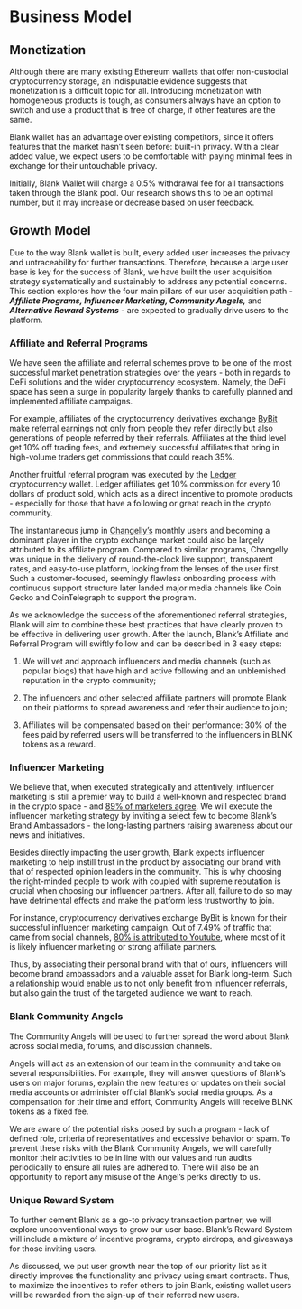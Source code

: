 # Business Model

## Monetization

Although there are many existing Ethereum wallets that offer non-custodial cryptocurrency storage, an indisputable evidence suggests that monetization is a difficult topic for all. Introducing monetization with homogeneous products is tough, as consumers always have an option to switch and use a product that is free of charge, if other features are the same.

Blank wallet has an advantage over existing competitors, since it offers features that the market hasn’t seen before: built-in privacy. With a clear added value, we expect users to be comfortable with paying minimal fees in exchange for their untouchable privacy.

Initially, Blank Wallet will charge a 0.5% withdrawal fee for all transactions taken through the Blank pool. Our research shows this to be an optimal number, but it may increase or decrease based on user feedback.

## Growth Model

Due to the way Blank wallet is built, every added user increases the privacy and untraceability for further transactions. Therefore, because a large user base is key for the success of Blank, we have built the user acquisition strategy systematically and sustainably to address any potential concerns. This section explores how the four main pillars of our user acquisition path - **_Affiliate Programs, Influencer Marketing, Community Angels,_** and **_Alternative Reward Systems_** -  are expected to gradually drive users to the platform.

### Affiliate and Referral Programs

We have seen the affiliate and referral schemes prove to be one of the most successful market penetration strategies over the years - both in regards to DeFi solutions and the wider cryptocurrency ecosystem. Namely, the DeFi space has seen a surge in popularity largely thanks to carefully planned and implemented affiliate campaigns. 

For example, affiliates of the cryptocurrency derivatives exchange [ByBit](https://medium.com/bybit-ambassadors/guide-about-how-to-use-and-join-the-referance-and-affiliate-program-582b0b88d388) make referral earnings not only from people they refer directly but also generations of people referred by their referrals. Affiliates at the third level get 10% off trading fees, and extremely successful affiliates that bring in high-volume traders get commissions that could reach 35%.

Another fruitful referral program was executed by the [Ledger](https://www.ledger.com/partners) cryptocurrency wallet. Ledger affiliates get 10% commission for every 10 dollars of product sold, which acts as a direct incentive to promote products - especially for those that have a following or great reach in the crypto community.

The instantaneous jump in [Changelly’s](https://changelly.com/blog/changelly-affiliate-program-link/) monthly users and becoming a dominant player in the crypto exchange market could also be largely attributed to its affiliate program. Compared to similar programs, Changelly was unique in the delivery of round-the-clock live support, transparent rates, and easy-to-use platform, looking from the lenses of the user first. Such a customer-focused, seemingly flawless onboarding process with continuous support structure later landed major media channels like Coin Gecko and CoinTelegraph to support the program.

As we acknowledge the success of the aforementioned referral strategies, Blank will aim to combine these best practices that have clearly proven to be effective in delivering user growth. After the launch, Blank’s Affiliate and Referral Program will swiftly follow and can be described in 3 easy steps:

1.   We will vet and approach influencers and media channels (such as popular blogs) that have high and active following and an unblemished reputation in the crypto community;
    
2.   The influencers and other selected affiliate partners will promote Blank on their platforms to spread awareness and refer their audience to join;
   
3.   Affiliates will be compensated based on their performance: 30% of the fees paid by referred users will be transferred to the influencers in BLNK tokens as a reward.

### Influencer Marketing

We believe that, when executed strategically and attentively, influencer marketing is still a premier way to build a well-known and respected brand in the crypto space - and [89% of marketers agree](https://www.smartinsights.com/online-pr/influencer-marketing-effectiveness/). We will execute the influencer marketing strategy by inviting a select few to become Blank’s Brand Ambassadors - the long-lasting partners raising awareness about our news and initiatives.

Besides directly impacting the user growth, Blank expects influencer marketing to help instill trust in the product by associating our brand with that of respected opinion leaders in the community. This is why choosing the right-minded people to work with coupled with supreme reputation is crucial when choosing our influencer partners. After all, failure to do so may have detrimental effects and make the platform less trustworthy to join.

For instance, cryptocurrency derivatives exchange ByBit is known for their successful influencer marketing campaign. Out of 7.49% of traffic that came from social channels, [80% is attributed to Youtube](https://www.similarweb.com/website/bybit.com/#overview), where most of it is likely influencer marketing or strong affiliate partners. 

Thus, by associating their personal brand with that of ours, influencers will become brand ambassadors and a valuable asset for Blank long-term. Such a relationship would enable us to not only benefit from influencer referrals, but also gain the trust of the targeted audience we want to reach.

### Blank Community Angels

The Community Angels will be used to further spread the word about Blank across social media, forums, and discussion channels. 

Angels will act as an extension of our team in the community and take on several responsibilities. For example, they will answer questions of Blank’s users on major forums, explain the new features or updates on their social media accounts or administer official Blank’s social media groups. As a compensation for their time and effort, Community Angels will receive BLNK tokens as a fixed fee. 

We are aware of the potential risks posed by such a program - lack of defined role, criteria of representatives and excessive behavior or spam. To prevent these risks with the Blank Community Angels, we will carefully monitor their activities to be in line with our values and run audits periodically to ensure all rules are adhered to. There will also be an opportunity to report any misuse of the Angel’s perks directly to us.

### Unique Reward System

To further cement Blank as a go-to privacy transaction partner, we will explore unconventional ways to grow our user base. Blank’s Reward System will include a mixture of incentive programs, crypto airdrops, and giveaways for those inviting users. 

As discussed, we put user growth near the top of our priority list as it directly improves the functionality and privacy using smart contracts. Thus, to maximize the incentives to refer others to join Blank, existing wallet users will be rewarded from the sign-up of their referred new users. 